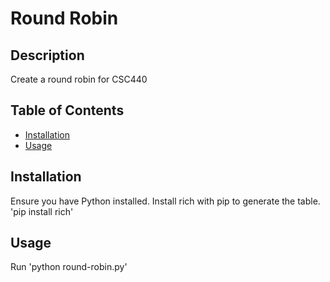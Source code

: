 # Round Robin 

## Description

Create a round robin for CSC440

## Table of Contents

- [Installation](#installation)
- [Usage](#usage)

## Installation

Ensure you have Python installed. Install rich with pip to generate the table. 'pip install rich'

## Usage

Run 'python round-robin.py'



